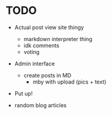 # TODO

- Actual post view site thingy 
    - markdown interpreter thing
    - idk comments
    - voting

- Admin interface
    - create posts in MD
        - mby with upload (pics + text)
    

- Put up!
- random blog articles

